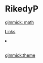 # RikedyP

[gimmick: math]()

[Links](#!links.md)

<style>
img-thumbnail {
  background-color: black!important;
}
/*.inline {
  display: "inline";
  }*/
</style>

<li><div style="margin-right: calc(100vw - 45em);"> </div></li>

[gimmick:theme](slate)